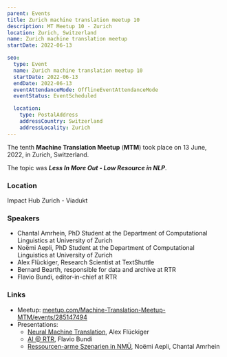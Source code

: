 ```yaml
---
parent: Events
title: Zurich machine translation meetup 10
description: MT Meetup 10 - Zurich
location: Zurich, Switzerland
name: Zurich machine translation meetup
startDate: 2022-06-13

seo:
  type: Event
  name: Zurich machine translation meetup 10
  startDate: 2022-06-13
  endDate: 2022-06-13
  eventAttendanceMode: OfflineEventAttendanceMode
  eventStatus: EventScheduled

  location:
    type: PostalAddress
    addressCountry: Switzerland
    addressLocality: Zurich
---
```


The tenth **Machine Translation Meetup** (**MTM**) took place on 13 June, 2022, in Zurich, Switzerland.

The topic was ***Less In More Out - Low Resource in NLP***.

### Location

Impact Hub Zurich - Viadukt

### Speakers

- Chantal Amrhein, PhD Student at the Department of Computational Linguistics at University of Zurich
- Noëmi Aepli, PhD Student at the Department of Computational Linguistics at University of Zurich
- Alex Flückiger, Research Scientist at TextShuttle
- Bernard Bearth, responsible for data and archive at RTR
- Flavio Bundi, editor-in-chief at RTR


### Links

- Meetup: [meetup.com/Machine-Translation-Meetup-MTM/events/285147494](https://www.meetup.com/Machine-Translation-Meetup-MTM/events/285147494/)
- Presentations:
  - [Neural Machine Translation](https://drive.google.com/file/d/1argVgV1GlacVf2fdoef-bXL_fev3G1TK/view?usp=sharing), Alex Flückiger
  - [AI @ RTR](https://drive.google.com/file/d/1tlYwpe9uULZL1jJnr78xtLWLvnNFiZjZ/view?usp=sharing), Flavio Bundi
  - [Ressourcen-arme Szenarien in NMÜ](https://drive.google.com/file/d/15hyYcNv3s22PorbKFw2Slcxt6mw_FAYI/view?usp=sharing), Noëmi Aepli, Chantal Amrhein
